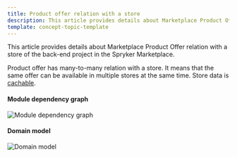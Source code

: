 ```yaml
---
title: Product offer relation with a store
description: This article provides details about Marketplace Product Offer relation with a store feature of the back-end project in the Spryker Marketplace.
template: concept-topic-template
---
```


This article provides details about Marketplace Product Offer relation with a store of the back-end project in the Spryker Marketplace.

Product offer has many-to-many relation with a store. 
It means that the same offer can be available in multiple stores at the same time.
Store data is [cachable](/docs/marketplace/dev/back-end/features/marketplace-product-offer-learn-more/cache.html).

#### Module dependency graph

![Module dependency graph](https://confluence-connect.gliffy.net/embed/image/a3cc640e-19f7-4208-aa82-3319450449b1.png?utm_medium=live&utm_source=custom)


#### Domain model

![Domain model](https://confluence-connect.gliffy.net/embed/image/1448089c-f0c4-4dcb-86e8-bf2f2421c51d.png?utm_medium=live&utm_source=custom)


